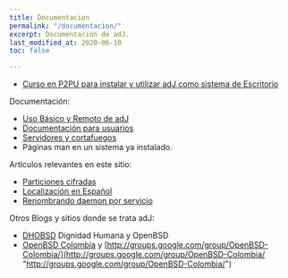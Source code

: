 ```yaml
---
title: Documentacion
permalink: "/documentacion/"
excerpt: Documentación de adJ.
last_modified_at: 2020-06-10
toc: false

---
```

* [Curso en P2PU para instalar y utilizar adJ como sistema de Escritorio](https://p2pu.org/es/groups/openbsd-adj-como-sistema-de-escritorio/)

Documentación:

* [Uso Básico y Remoto de adJ](http://pasosdejesus.github.io/basico_adJ/)
* [Documentación para usuarios](http://pasosdejesus.github.io/usuario_adJ/)
* [Servidores y cortafuegos](http://pasosdejesus.github.io/servidor_adJ/)
* Páginas man en un sistema ya instalado.

Artículos relevantes en este sitio:

* [Particiones cifradas](https://aprendiendo.pasosdejesus.org/particiones_cifradas.html/)
* [Localización en Español](https://aprendiendo.pasosdejesus.org/i18n.html/)
* [Renombrando daemon por servicio](https://aprendiendo.pasosdejesus.org/Renombrando_Daemon_por_Servicio.html "Renombrando daemon por servicio")

Otros Blogs y sitios donde se trata adJ:

* [DHOBSD](https://dhobsd.pasosdejesus.org/) Dignidad Humana y OpenBSD
* [OpenBSD Colombia](https://web.archive.org/web/20160316072537/http://www.openbsdcolombia.org/) y [http://groups.google.com/group/OpenBSD-Colombia/](http://groups.google.com/group/OpenBSD-Colombia/ "http://groups.google.com/group/OpenBSD-Colombia/")
